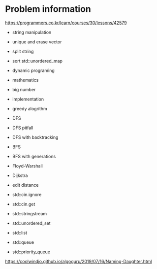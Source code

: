 # Problem information

<https://programmers.co.kr/learn/courses/30/lessons/42579>

- string manipulation
- unique and erase vector
- split string
- sort
std::unordered_map

- dynamic programing
- mathematics
- big number
- implementation
- greedy alogrithm
- DFS
- DFS pitfall
- DFS with backtracking
- BFS
- BFS with generations
- Floyd-Warshall
- Dijkstra
- edit distance
- std::cin.ignore
- std::cin.get
- std::stringstream
- std::unordered_set
- std::list
- std::queue
- std::priority_queue

<https://coolwindjo.github.io/algoguru/2019/07/16/Naming-Daughter.html>
